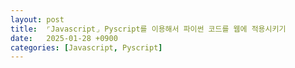 ```yaml
---
layout: post
title:  ⌜Javascript⌟ Pyscript를 이용해서 파이썬 코드를 웹에 적용시키기
date:   2025-01-28 +0900
categories: [Javascript, Pyscript]
---
```




<br><br>

<!-- ### 🧐 오늘의 소감은? -->



<br>